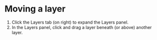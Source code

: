 # Moving a layer

1. Click the Layers tab (on right) to expand the Layers panel. 
2. In the Layers panel, click and drag a layer beneath (or above) another layer.